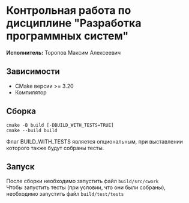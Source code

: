 # Контрольная работа по дисциплине **"Разработка программных систем"**
**Исполнитель:** Торопов Максим Алексеевич

## Зависимости
* CMake версии >= 3.20
* Компилятор

## Сборка
```
cmake -B build [-DBUILD_WITH_TESTS=TRUE]
cmake --build build
```
Флаг BUILD_WITH_TESTS является опциональным, при выставлении которого также будут собраны тесты.

## Запуск
После сборки необходимо запустить файл `build/src/cwork`  
Чтобы запустить тесты (при условии, что они были собраны), необходимо запустить файл `build/test/tests`
